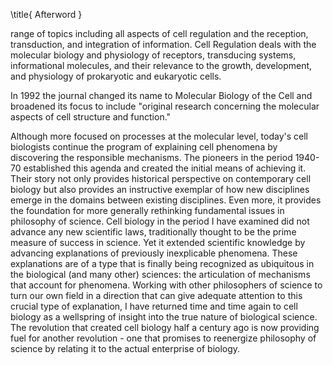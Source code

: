 \title{
Afterword
}

range of topics including all aspects of cell regulation and the reception, transduction, and integration of information. Cell Regulation deals with the molecular biology and physiology of receptors, transducing systems, informational molecules, and their relevance to the growth, development, and physiology of prokaryotic and eukaryotic cells.

In 1992 the journal changed its name to Molecular Biology of the Cell and broadened its focus to include "original research concerning the molecular aspects of cell structure and function."

Although more focused on processes at the molecular level, today's cell biologists continue the program of explaining cell phenomena by discovering the responsible mechanisms. The pioneers in the period 1940-70 established this agenda and created the initial means of achieving it. Their story not only provides historical perspective on contemporary cell biology but also provides an instructive exemplar of how new disciplines emerge in the domains between existing disciplines. Even more, it provides the foundation for more generally rethinking fundamental issues in philosophy of science. Cell biology in the period I have examined did not advance any new scientific laws, traditionally thought to be the prime measure of success in science. Yet it extended scientific knowledge by advancing explanations of previously inexplicable phenomena. These explanations are of a type that is finally being recognized as ubiquitous in the biological (and many other) sciences: the articulation of mechanisms that account for phenomena. Working with other philosophers of science to turn our own field in a direction that can give adequate attention to this crucial type of explanation, I have returned time and time again to cell biology as a wellspring of insight into the true nature of biological science. The revolution that created cell biology half a century ago is now providing fuel for another revolution - one that promises to reenergize philosophy of science by relating it to the actual enterprise of biology.